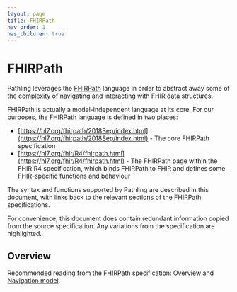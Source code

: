 ```yaml
---
layout: page
title: FHIRPath
nav_order: 1
has_children: true
---
```


# FHIRPath

Pathling leverages the [FHIRPath](https://hl7.org/fhirpath/2018Sep/index.html)
language in order to abstract away some of the complexity of navigating and
interacting with FHIR data structures.

FHIRPath is actually a model-independent language at its core. For our purposes,
the FHIRPath language is defined in two places:

- [https://hl7.org/fhirpath/2018Sep/index.html](https://hl7.org/fhirpath/2018Sep/index.html) -
  The core FHIRPath specification
- [https://hl7.org/fhir/R4/fhirpath.html](https://hl7.org/fhir/R4/fhirpath.html) -
  The FHIRPath page within the FHIR R4 specification, which binds FHIRPath to
  FHIR and defines some FHIR-specific functions and behaviour

The syntax and functions supported by Pathling are described in this document,
with links back to the relevant sections of the FHIRPath specifications.

For convenience, this document does contain redundant information copied from
the source specification. Any variations from the specification are highlighted.

## Overview

Recommended reading from the FHIRPath specification:
[Overview](https://hl7.org/fhirpath/2018Sep/index.html#overview) and
[Navigation model](https://hl7.org/fhirpath/2018Sep/index.html#navigation-model).
